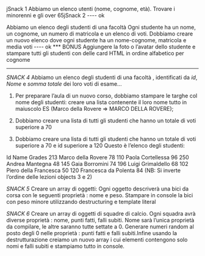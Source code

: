 jSnack 1
Abbiamo un elenco utenti (nome, cognome, età).
Trovare i minorenni e gli over 65jSnack 2 ---- ok

Abbiamo un elenco degli studenti di una facoltà
Ogni studente ha un nome, un cognome, un numero di matricola e un elenco di voti.
Dobbiamo creare un nuovo elenco dove ogni studente ha un nome-cognome, matricola e media voti ---- ok
*** BONUS
Aggiungere la foto o l’avatar dello studente e stampare tutti gli studenti con delle card HTML in ordine alfabetico per cognome

-------------------------------------------------------

*SNACK 4*
Abbiamo un elenco degli studenti di una facoltà , identificati da _id_, _Nome_ e _somma totale_
dei loro voti di esame...

1. Per preparare l’aula di un nuovo corso, dobbiamo stampare le targhe col nome degli studenti:
creare una lista contenente il loro nome tutto in maiuscolo
ES (Marco della Rovere => MARCO DELLA ROVERE);

2. Dobbiamo creare una lista di tutti gli studenti che hanno un totale di voti superiore a 70

3. Dobbiamo creare una lista di tutti gli studenti che hanno un totale di voti superiore a 70 e id
superiore a 120 Questo è l’elenco degli studenti:

Id  Name                             Grades
213 Marco della Rovere    78
110 Paola Cortellessa       96
250 Andrea Mantegna 	    48
145 Gaia Borromini           74
196 Luigi Grimaldello 	    68
102 Piero della Francesca 50
120 Francesca da Polenta  84
(NB: Si inverte l’ordine delle lezioni objects 3 e 2)

*SNACK 5*
Creare un array di oggetti:
Ogni oggetto descriverà una bici da corsa con le seguenti proprietà : nome e peso.
Stampare in console la bici con peso minore utilizzando destructuring e template literal

*SNACK 6*
Creare un array di oggetti di squadre di calcio. Ogni squadra avrà diverse proprietà : nome,
punti fatti, falli subiti.
Nome sarà l’unica proprietà da compilare, le altre saranno tutte settate a 0.
Generare numeri random al posto degli 0 nelle proprietà : punti fatti e falli subiti.Infine usando la destrutturazione creiamo un nuovo array i cui elementi contengono solo nomi e
falli subiti e stampiamo tutto in console.